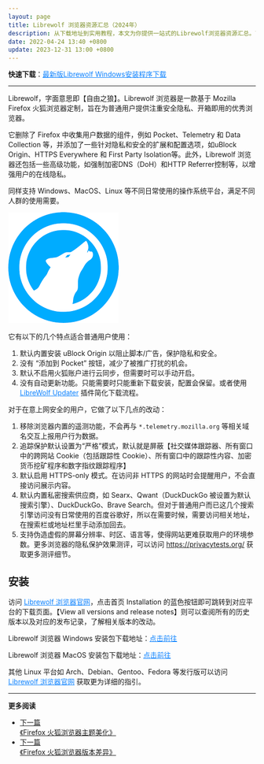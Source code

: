 ```yaml
---
layout: page
title: Librewolf 浏览器资源汇总（2024年）
description: 从下载地址到实用教程，本文为你提供一站式的Librewolf浏览器资源汇总。了解更多关于Librewolf的信息，使你的浏览体验更加完美。
date: 2022-04-24 13:40 +0800
update: 2023-12-31 13:00 +0800
---
```


**快速下载**：<a href="https://ypingcn.com/go/out?r=librewolf-windows-lastest" rel="nofollow" style="color: #0c82ff;">最新版Librewolf Windows安装程序下载</a>

---

Librewolf，字面意思即【自由之狼】。Librewolf 浏览器是一款基于 Mozilla Firefox 火狐浏览器定制，旨在为普通用户提供注重安全隐私、开箱即用的优秀浏览器。

它删除了 Firefox 中收集用户数据的组件，例如 Pocket、Telemetry 和 Data Collection 等，并添加了一些针对隐私和安全的扩展和配置选项，如uBlock Origin、HTTPS Everywhere 和 First Party Isolation等。此外，Librewolf 浏览器还包括一些高级功能，如强制加密DNS（DoH）和HTTP Referrer控制等，以增强用户的在线隐私。

同样支持 Windows、MacOS、Linux 等不同日常使用的操作系统平台，满足不同人群的使用需要。

<img src="/img/special/firefox/librewolf.png" alt="Librewolf 浏览器图标" title="Librewolf 浏览器图标" />

它有以下的几个特点适合普通用户使用：

1. 默认内置安装 uBlock Origin 以阻止脚本/广告，保护隐私和安全。
2. 没有 “添加到 Pocket” 按钮，减少了被推广打扰的机会。
3. 默认不启用火狐账户进行云同步，但需要时可以手动开启。
4. 没有自动更新功能。只能需要时只能重新下载安装，配置会保留。或者使用 <a href="https://addons.mozilla.org/zh-CN/firefox/addon/librewolf-updater/" rel="nofollow" style="color: #0c82ff;">LibreWolf Updater</a> 插件简化下载流程。

对于在意上网安全的用户，它做了以下几点的改动：

1. 移除浏览器内置的遥测功能，不会再与 ```*.telemetry.mozilla.org``` 等相关域名交互上报用户行为数据。
2. 追踪保护默认设置为“严格”模式，默认就是屏蔽【社交媒体跟踪器、所有窗口中的跨网站 Cookie（包括跟踪性 Cookie）、所有窗口中的跟踪性内容、加密货币挖矿程序和数字指纹跟踪程序】
3. 默认启用 HTTPS-only 模式。在访问非 HTTPS 的网站时会提醒用户，不会直接访问展示内容。
4. 默认内置私密搜索供应商，如 Searx、Qwant（DuckDuckGo 被设置为默认搜索引擎）、DuckDuckGo、Brave Search。但对于普通用户而已这几个搜索引擎访问没有日常使用的百度谷歌好，所以在需要时候，需要访问相关地址，在搜索栏或地址栏里手动添加回去。
5. 支持伪造虚假的屏幕分辨率、时区、语言等，使得网站更难获取用户的环境参数。更多浏览器的隐私保护效果测评，可以访问 <a href="https://privacytests.org/" rel="nofollow" style="color: #0c82ff;">https://privacytests.org/ </a> 获取更多测评细节。

## 安装

访问 <a href="https://librewolf.net/" rel="nofollow" style="color: #0c82ff;">Librewolf 浏览器官网</a>，点击首页 Installation 的蓝色按钮即可跳转到对应平台的下载页面。【View all versions and release notes】则可以查阅所有的历史版本以及对应的发布记录，了解相关版本的改动。

Librewolf 浏览器 Windows 安装包下载地址：<a href="https://librewolf.net/installation/windows/" rel="nofollow" style="color: #0c82ff;">点击前往</a>

Librewolf 浏览器 MacOS 安装包下载地址：<a href="https://librewolf.net/installation/macos/" rel="nofollow" style="color: #0c82ff;">点击前往</a>

其他 Linux 平台如 Arch、Debian、Gentoo、Fedora 等发行版可以访问 <a href="https://librewolf.net/" rel="nofollow" style="color: #0c82ff;">Librewolf 浏览器官网</a> 获取更为详细的指引。

---

**更多阅读**

<div class="row">
    <div class="col-lg-8 col-lg-offset-2
    col-md-10 col-md-offset-1
    post-container">
        <ul class="pager">
            <li class="previous">
                <a href="/special/firefox/theme/" target="_blank" data-toggle="tooltip" data-placement="top"
                    title="《Firefox 火狐浏览器主题美化》">
                    下一篇<br>
                    <span>《Firefox 火狐浏览器主题美化》</span>
                </a>
            </li>
            <li class="next">
                <a href="/special/firefox/version/" target="_blank" data-toggle="tooltip" data-placement="top"
                    title="《Firefox 火狐浏览器版本差异》">
                    下一篇<br>
                    <span>《Firefox 火狐浏览器版本差异》</span>
                </a>
            </li>
        </ul>
    </div>
</div>

